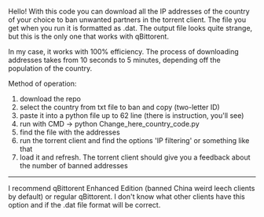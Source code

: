 Hello!
With this code you can download all the IP addresses of the country of your choice to ban unwanted partners in the torrent client.
The file you get when you run it is formatted as .dat. The output file looks quite strange, but this is the only one that works with qBittorent.

In my case, it works with 100% efficiency. The process of downloading addresses takes from 10 seconds to 5 minutes, depending off the population of the country.

Method of operation:
1. download the repo
2. select the country from txt file to ban and copy (two-letter ID)
3. paste it into a python file up to 62 line (there is instruction, you'll see) 
4. run with CMD -> python Change_here_country_code.py
5. find the file with the addresses
6. run the torrent client and find the options 'IP filtering' or something like that
7. load it and refresh. The torrent client should give you a feedback about the number of banned addresses

------------
I recommend qBittorent Enhanced Edition (banned China weird leech clients by default) or regular qBittorent.
I don't know what other clients have this option and if the .dat file format will be correct. 

